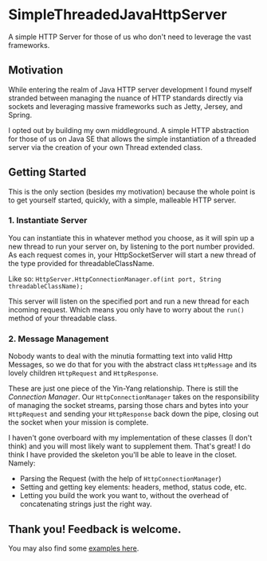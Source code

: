 # SimpleThreadedJavaHttpServer
A simple HTTP Server for those of us who don't need to leverage the vast frameworks.

## Motivation
While entering the realm of Java HTTP server development I found myself stranded between managing the nuance of HTTP standards directly via sockets and leveraging massive frameworks such as Jetty, Jersey, and Spring.

I opted out by building my own middleground. A simple HTTP abstraction for those of us on Java SE that allows the simple instantiation of a threaded server via the creation of your own Thread extended class.

## Getting Started
This is the only section (besides my motivation) because the whole point is to get yourself started, quickly, with a simple, malleable HTTP server.

### 1. Instantiate Server
You can instantiate this in whatever method you choose, as it will spin up a new thread to run your server on, by listening to the port number provided. As each request comes in, your HttpSocketServer will start a new thread of the type provided for threadableClassName.

Like so:
`HttpServer.HttpConnectionManager.of(int port, String threadableClassName);`

This server will listen on the specified port and run a new thread for each incoming request. Which means you only have to worry about the `run()` method of your threadable class.

### 2. Message Management
Nobody wants to deal with the minutia formatting text into valid Http Messages, so we do that for you with the abstract class `HttpMessage` and its lovely children `HttpRequest` and `HttpResponse`.

These are just one piece of the Yin-Yang relationship. There is still the *Connection Manager*. Our `HttpConnectionManager` takes on the responsibility of managing the socket streams, parsing those chars and bytes into your `HttpRequest` and sending your `HttpResponse` back down the pipe, closing out the socket when your mission is complete.

I haven't gone overboard with my implementation of these classes (I don't think) and you will most likely want to supplement them. That's great! I do think I have provided the skeleton you'll be able to leave in the closet. Namely:

- Parsing the Request (with the help of `HttpConnectionManager`)
- Setting and getting key elements: headers, method, status code, etc.
- Letting you build the work you want to, without the overhead of concatenating strings just the right way.


## Thank you! Feedback is welcome.
You may also find some [examples here](https://github.com/cgjerow/SimpleThreadedJavaHttpServer/tree/master/examples).

